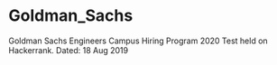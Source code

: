 # Goldman_Sachs
Goldman Sachs Engineers Campus Hiring Program 2020 Test held on Hackerrank. Dated: 18 Aug 2019

